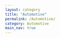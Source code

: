 ```yaml
---
layout: category
title: "Automotive"
permalink: /Automotive/
category: Automotive
main_nav: true
---
```

<!-- main_nav: 윗쪽 메뉴바에 표시할 것인지 아닌지? true or false -->


